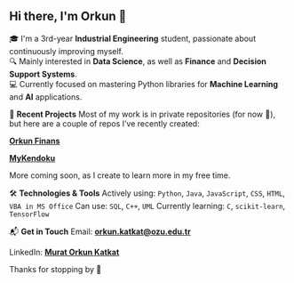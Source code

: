 ## Hi there, I'm Orkun 👋

🎓 I'm a 3rd-year **Industrial Engineering** student, passionate about continuously improving myself.  
🔍 Mainly interested in **Data Science**, as well as **Finance** and **Decision Support Systems**.  
💻 Currently focused on mastering Python libraries for **Machine Learning** and **AI** applications.

🚀 **Recent Projects**
Most of my work is in private repositories (for now 👀), but here are a couple of repos I’ve recently created:

[**Orkun Finans**](https://orkunfinans.netlify.app/)

[**MyKendoku**](https://mykendoku.netlify.app/)

More coming soon, as I create to learn more in my free time.

🛠️ **Technologies & Tools**
Actively using: `Python`, `Java`, `JavaScript`, `CSS`, `HTML`, `VBA in MS Office`
Can use: `SQL`, `C++`, `UML`
Currently learning: `C`, `scikit-learn`, `TensorFlow`


📬 **Get in Touch**
Email: **orkun.katkat@ozu.edu.tr**

LinkedIn: [**Murat Orkun Katkat**](https://www.linkedin.com/in/murat-orkun-katkat-bbbb36263)

Thanks for stopping by 🙌
